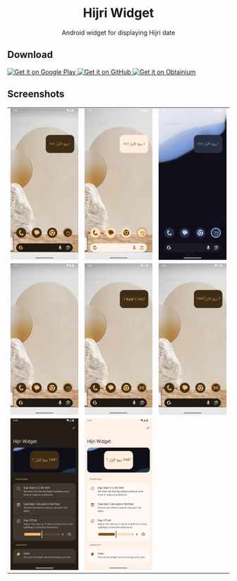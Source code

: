 <!--suppress ALL -->
<h1 align="center">Hijri Widget</h1>

<p align="center">
Android widget for displaying Hijri date
</p>

## Download

<p align="left">
  <a href="https://play.google.com/store/apps/details?id=me.amrbashir.hijriwidget">
    <picture>
      <img alt="Get it on Google Play" src="https://github.com/LawnchairLauncher/lawnchair/blob/7336b4a0481406ff9ddd3f6c95ea05830890b1dc/docs/assets/badge-google-play.png" height="60">
    </picture>
  </a>
  <a href="https://github.com/amrbashir/hijri-widget/releases/latest">
    <picture>
      <img alt="Get it on GitHub" src="https://github.com/LawnchairLauncher/lawnchair/blob/7336b4a0481406ff9ddd3f6c95ea05830890b1dc/docs/assets/badge-github.png" height="60">
    </picture>
  </a>
   <a href="https://apps.obtainium.imranr.dev/redirect?r=obtainium://add/https://github.com/amrbashir/hijri-widget/">
    <picture>
      <img alt="Get it on Obtainium" src="https://github.com/LawnchairLauncher/lawnchair/blob/7336b4a0481406ff9ddd3f6c95ea05830890b1dc/docs/assets/badge-obtainium.png" height="60">
    </picture>
  </a>
</p>

## Screenshots

|                                                  |                                                       |                                                              |
|--------------------------------------------------|-------------------------------------------------------|--------------------------------------------------------------|
| ![Screenshot 1](screenshots/1.png)          | ![Screenshot 2](screenshots/2.png)              | ![Screenshot 3](screenshots/3.png) |
| ![Screenshot 4](screenshots/4.png)          | ![Screenshot 5](screenshots/5.png)              | ![Screenshot 6](screenshots/6.png) |
| ![Screenshot 7](screenshots/7.png)          | ![Screenshot 8](screenshots/8.png)              | |
